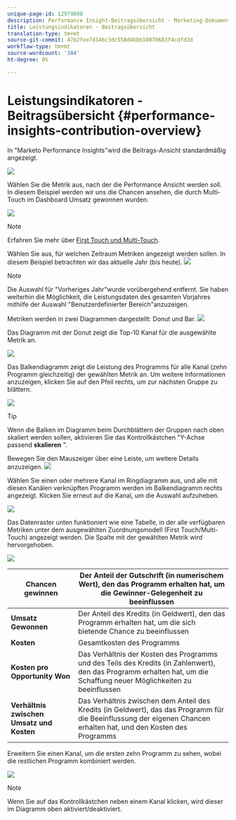 ```yaml
---
unique-page-id: 12979008
description: Performance Insight-Beitragsübersicht - Marketing-Dokumente - Produktdokumentation
title: Leistungsindikatoren - Beitragsübersicht
translation-type: tm+mt
source-git-commit: 47b2fee7d146c3dc558d4bbb10070683f4cdfd3d
workflow-type: tm+mt
source-wordcount: '384'
ht-degree: 0%

---
```



# Leistungsindikatoren - Beitragsübersicht {#performance-insights-contribution-overview}

In &quot;Marketo Performance Insights&quot;wird die Beitrags-Ansicht standardmäßig angezeigt.

![](assets/one-1.png)

Wählen Sie die Metrik aus, nach der die Performance Ansicht werden soll. In diesem Beispiel werden wir uns die Chancen ansehen, die durch Multi-Touch im Dashboard Umsatz gewonnen wurden.

![](assets/2.png)

>[!NOTE]
>
>Erfahren Sie mehr über [First Touch und Multi-Touch](http://docs.marketo.com/display/DOCS/Understanding+Attribution).

Wählen Sie aus, für welchen Zeitraum Metriken angezeigt werden sollen. In diesem Beispiel betrachten wir das aktuelle Jahr (bis heute).   ![](assets/3-1.png)

>[!NOTE]
>
>Die Auswahl für &quot;Vorheriges Jahr&quot;wurde vorübergehend entfernt. Sie haben weiterhin die Möglichkeit, die Leistungsdaten des gesamten Vorjahres mithilfe der Auswahl &quot;Benutzerdefinierter Bereich&quot;anzuzeigen.

Metriken werden in zwei Diagrammen dargestellt: Donut und Bar.   ![](assets/four.png)

Das Diagramm mit der Donut zeigt die Top-10 Kanal für die ausgewählte Metrik an.

![](assets/5-1.png)

Das Balkendiagramm zeigt die Leistung des Programms für alle Kanal (zehn Programm gleichzeitig) der gewählten Metrik an. Um weitere Informationen anzuzeigen, klicken Sie auf den Pfeil rechts, um zur nächsten Gruppe zu blättern.

![](assets/six.png)

>[!TIP]
>
>Wenn die Balken im Diagramm beim Durchblättern der Gruppen nach oben skaliert werden sollen, aktivieren Sie das Kontrollkästchen &quot;Y-Achse passend **skalieren** &quot;.

Bewegen Sie den Mauszeiger über eine Leiste, um weitere Details anzuzeigen.   ![](assets/seven.png)

Wählen Sie einen oder mehrere Kanal im Ringdiagramm aus, und alle mit diesen Kanälen verknüpften Programm werden im Balkendiagramm rechts angezeigt. Klicken Sie erneut auf die Kanal, um die Auswahl aufzuheben.

![](assets/eight.png)

Das Datenraster unten funktioniert wie eine Tabelle, in der alle verfügbaren Metriken unter dem ausgewählten Zuordnungsmodell (First Touch/Multi-Touch) angezeigt werden. Die Spalte mit der gewählten Metrik wird hervorgehoben.

![](assets/9.png)

| **Chancen gewinnen** | Der Anteil der Gutschrift (in numerischem Wert), den das Programm erhalten hat, um die Gewinner-Gelegenheit zu beeinflussen |
|---|---|
| **Umsatz Gewonnen** | Der Anteil des Kredits (in Geldwert), den das Programm erhalten hat, um die sich bietende Chance zu beeinflussen |
| **Kosten** | Gesamtkosten des Programms |
| **Kosten pro Opportunity Won** | Das Verhältnis der Kosten des Programms und des Teils des Kredits (in Zahlenwert), den das Programm erhalten hat, um die Schaffung neuer Möglichkeiten zu beeinflussen |
| **Verhältnis zwischen Umsatz und Kosten** | Das Verhältnis zwischen dem Anteil des Kredits (in Geldwert), das das Programm für die Beeinflussung der eigenen Chancen erhalten hat, und den Kosten des Programms |

Erweitern Sie einen Kanal, um die ersten zehn Programm zu sehen, wobei die restlichen Programm kombiniert werden.

![](assets/10.png)

>[!NOTE]
>
>Wenn Sie auf das Kontrollkästchen neben einem Kanal klicken, wird dieser im Diagramm oben aktiviert/deaktiviert.

